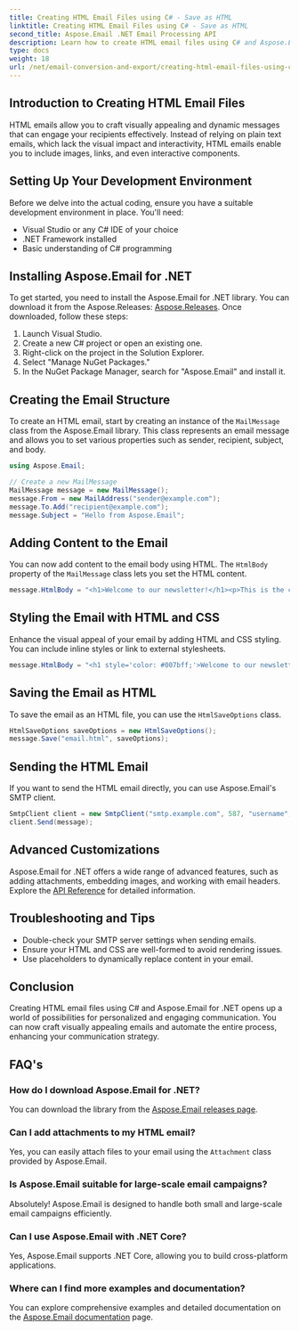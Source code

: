```yaml
---
title: Creating HTML Email Files using C# - Save as HTML
linktitle: Creating HTML Email Files using C# - Save as HTML
second_title: Aspose.Email .NET Email Processing API
description: Learn how to create HTML email files using C# and Aspose.Email for .NET. Step-by-step guide with source code for seamless email customization.
type: docs
weight: 18
url: /net/email-conversion-and-export/creating-html-email-files-using-csharp-save-as-html/
---
```


## Introduction to Creating HTML Email Files

HTML emails allow you to craft visually appealing and dynamic messages that can engage your recipients effectively. Instead of relying on plain text emails, which lack the visual impact and interactivity, HTML emails enable you to include images, links, and even interactive components.

## Setting Up Your Development Environment

Before we delve into the actual coding, ensure you have a suitable development environment in place. You'll need:

- Visual Studio or any C# IDE of your choice
- .NET Framework installed
- Basic understanding of C# programming

## Installing Aspose.Email for .NET

To get started, you need to install the Aspose.Email for .NET library. You can download it from the Aspose.Releases: [Aspose.Releases](https://releases.aspose.com/email/net/). Once downloaded, follow these steps:

1. Launch Visual Studio.
2. Create a new C# project or open an existing one.
3. Right-click on the project in the Solution Explorer.
4. Select "Manage NuGet Packages."
5. In the NuGet Package Manager, search for "Aspose.Email" and install it.

## Creating the Email Structure

To create an HTML email, start by creating an instance of the `MailMessage` class from the Aspose.Email library. This class represents an email message and allows you to set various properties such as sender, recipient, subject, and body.

```csharp
using Aspose.Email;

// Create a new MailMessage
MailMessage message = new MailMessage();
message.From = new MailAddress("sender@example.com");
message.To.Add("recipient@example.com");
message.Subject = "Hello from Aspose.Email";
```

## Adding Content to the Email

You can now add content to the email body using HTML. The `HtmlBody` property of the `MailMessage` class lets you set the HTML content.

```csharp
message.HtmlBody = "<h1>Welcome to our newsletter!</h1><p>This is the content of our email.</p>";
```

## Styling the Email with HTML and CSS

Enhance the visual appeal of your email by adding HTML and CSS styling. You can include inline styles or link to external stylesheets.

```csharp
message.HtmlBody = "<h1 style='color: #007bff;'>Welcome to our newsletter!</h1><p style='font-size: 16px;'>This is the content of our email.</p>";
```

## Saving the Email as HTML

To save the email as an HTML file, you can use the `HtmlSaveOptions` class.

```csharp
HtmlSaveOptions saveOptions = new HtmlSaveOptions();
message.Save("email.html", saveOptions);
```

## Sending the HTML Email

If you want to send the HTML email directly, you can use Aspose.Email's SMTP client.

```csharp
SmtpClient client = new SmtpClient("smtp.example.com", 587, "username", "password");
client.Send(message);
```

## Advanced Customizations

Aspose.Email for .NET offers a wide range of advanced features, such as adding attachments, embedding images, and working with email headers. Explore the [API Reference](https://reference.aspose.com/email/net) for detailed information.

## Troubleshooting and Tips

- Double-check your SMTP server settings when sending emails.
- Ensure your HTML and CSS are well-formed to avoid rendering issues.
- Use placeholders to dynamically replace content in your email.

## Conclusion

Creating HTML email files using C# and Aspose.Email for .NET opens up a world of possibilities for personalized and engaging communication. You can now craft visually appealing emails and automate the entire process, enhancing your communication strategy.

## FAQ's

### How do I download Aspose.Email for .NET?

You can download the library from the [Aspose.Email releases page](https://releases.aspose.com/email/net).

### Can I add attachments to my HTML email?

Yes, you can easily attach files to your email using the `Attachment` class provided by Aspose.Email.

### Is Aspose.Email suitable for large-scale email campaigns?

Absolutely! Aspose.Email is designed to handle both small and large-scale email campaigns efficiently.

### Can I use Aspose.Email with .NET Core?

Yes, Aspose.Email supports .NET Core, allowing you to build cross-platform applications.

### Where can I find more examples and documentation?

You can explore comprehensive examples and detailed documentation on the [Aspose.Email documentation](https://reference.aspose.com/email/net) page.
